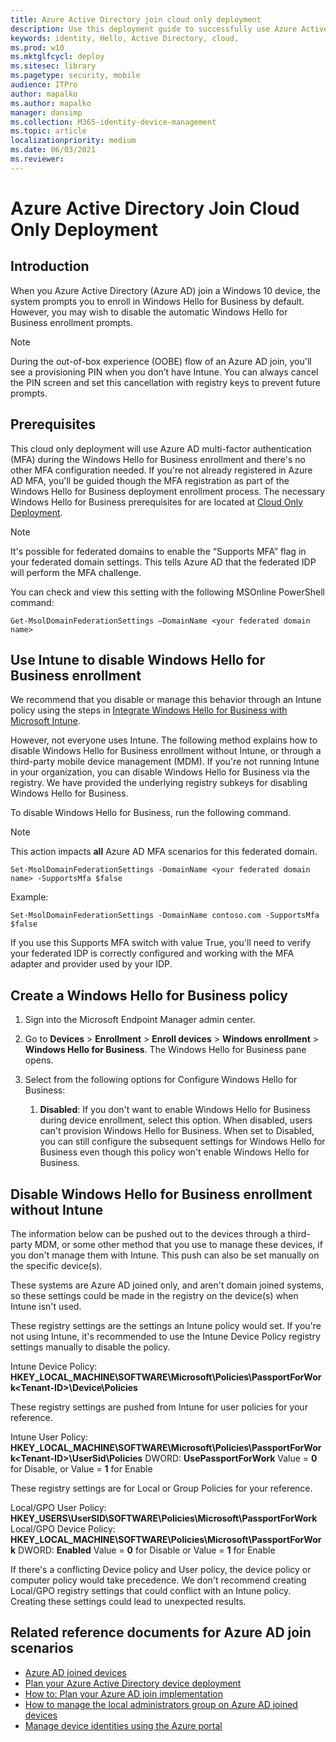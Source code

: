 ```yaml
---
title: Azure Active Directory join cloud only deployment
description: Use this deployment guide to successfully use Azure Active Directory to join a Windows 10 device. 
keywords: identity, Hello, Active Directory, cloud, 
ms.prod: w10
ms.mktglfcycl: deploy
ms.sitesec: library
ms.pagetype: security, mobile
audience: ITPro
author: mapalko
ms.author: mapalko
manager: dansimp
ms.collection: M365-identity-device-management
ms.topic: article
localizationpriority: medium
ms.date: 06/03/2021
ms.reviewer: 
---
```

# Azure Active Directory Join Cloud Only Deployment

## Introduction

When you Azure Active Directory (Azure AD) join a Windows 10 device, the system prompts you to enroll in Windows Hello for Business by default. However, you may wish to disable the automatic Windows Hello for Business enrollment prompts.

> [!NOTE]
> During the out-of-box experience (OOBE) flow of an Azure AD join, you'll see a provisioning PIN when you don’t have Intune. You can always cancel the PIN screen and set this cancellation with registry keys to prevent future prompts.

## Prerequisites  

This cloud only deployment will use Azure AD multi-factor authentication (MFA) during the Windows Hello for Business enrollment and there's no other MFA configuration needed.  If you're not already registered in Azure AD MFA, you'll be guided though the MFA registration as part of the Windows Hello for Business deployment enrollment process. The necessary Windows Hello for Business prerequisites for are located at [Cloud Only Deployment](hello-identity-verification.md#cloud-only-deployment).

> [!NOTE]
> It's possible for federated domains to enable the “Supports MFA” flag in your federated domain settings. This tells Azure AD that the federated IDP will perform the MFA challenge.

You can check and view this setting with the following MSOnline PowerShell command:

`Get-MsolDomainFederationSettings –DomainName <your federated domain name>`

## Use Intune to disable Windows Hello for Business enrollment  

We recommend that you disable or manage this behavior through an Intune policy using the steps in [Integrate Windows Hello for Business with Microsoft Intune](/mem/intune/protect/windows-hello).

However, not everyone uses Intune. The following method explains how to disable Windows Hello for Business enrollment without Intune, or through a third-party mobile device management (MDM).  If you're not running Intune in your organization, you can disable Windows Hello for Business via the registry. We have provided the underlying registry subkeys for disabling Windows Hello for Business.  

To disable Windows Hello for Business, run the following command.

> [!NOTE]
> This action impacts **all** Azure AD MFA scenarios for this federated domain.

`Set-MsolDomainFederationSettings -DomainName <your federated domain name> -SupportsMfa $false`

Example:

`Set-MsolDomainFederationSettings -DomainName contoso.com -SupportsMfa $false`

If you use this Supports MFA switch with value True, you'll need to verify your federated IDP is correctly configured and working with the MFA adapter and provider used by your IDP.

## Create a Windows Hello for Business policy

1. Sign into the Microsoft Endpoint Manager admin center.
2. Go to **Devices** > **Enrollment** > **Enroll devices** > **Windows enrollment** > **Windows Hello for Business**. The Windows Hello for Business pane opens.
3. Select from the following options for Configure Windows Hello for Business:

   1. **Disabled**: If you don't want to enable Windows Hello for Business during device enrollment, select this option. When disabled, users can't provision Windows Hello for Business. When set to Disabled, you can still configure the subsequent settings for Windows Hello for Business even though this policy won't enable Windows Hello for Business.

## Disable Windows Hello for Business enrollment without Intune

The information below can be pushed out to the devices through a third-party MDM, or some other method that you use to manage these devices, if you don't manage them with Intune.  This push can also be set manually on the specific device(s).

These systems are Azure AD joined only, and aren't domain joined systems, so these settings could be made in the registry on the device(s) when Intune isn't used.

These registry settings are the settings an Intune policy would set. If you're not using Intune, it's recommended to use the Intune Device Policy registry settings manually to disable the policy.

Intune Device Policy: **HKEY_LOCAL_MACHINE\SOFTWARE\Microsoft\Policies\PassportForWork\<Tenant-ID>\Device\Policies**

These registry settings are pushed from Intune for user policies for your reference.

Intune User Policy: **HKEY_LOCAL_MACHINE\SOFTWARE\Microsoft\Policies\PassportForWork\<Tenant-ID>\UserSid\Policies**
DWORD: **UsePassportForWork**
Value = **0** for Disable, or Value = **1** for Enable

These registry settings are for Local or Group Policies for your reference.

Local/GPO User Policy: **HKEY_USERS\UserSID\SOFTWARE\Policies\Microsoft\PassportForWork**
Local/GPO Device Policy: **HKEY_LOCAL_MACHINE\SOFTWARE\Policies\Microsoft\PassportForWork**
DWORD: **Enabled**
Value = **0** for Disable or Value = **1** for Enable

If there's a conflicting Device policy and User policy, the device policy or computer policy would take precedence. We don't recommend creating Local/GPO registry settings that could conflict with an Intune policy. Creating these settings could lead to unexpected results.  

## Related reference documents for Azure AD join scenarios

- [Azure AD joined devices](/azure/active-directory/devices/concept-azure-ad-join)
- [Plan your Azure Active Directory device deployment](/azure/active-directory/devices/plan-device-deployment)
- [How to: Plan your Azure AD join implementation](/azure/active-directory/devices/azureadjoin-plan)
- [How to manage the local administrators group on Azure AD joined devices](/azure/active-directory/devices/assign-local-admin)
- [Manage device identities using the Azure portal](/azure/active-directory/devices/device-management-azure-portal)
